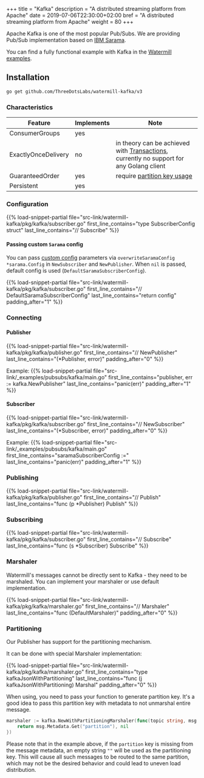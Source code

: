 +++
title = "Kafka"
description = "A distributed streaming platform from Apache"
date = 2019-07-06T22:30:00+02:00
bref = "A distributed streaming platform from Apache"
weight = 80
+++

Apache Kafka is one of the most popular Pub/Subs. We are providing Pub/Sub implementation based on [IBM Sarama](https://github.com/IBM/sarama).

You can find a fully functional example with Kafka in the [Watermill examples](https://github.com/ThreeDotsLabs/watermill/tree/master/_examples/pubsubs/kafka).

## Installation

```bash
go get github.com/ThreeDotsLabs/watermill-kafka/v3
```

### Characteristics

| Feature | Implements | Note |
| ------- | ---------- | ---- |
| ConsumerGroups | yes | |
| ExactlyOnceDelivery | no | in theory can be achieved with [Transactions](https://www.confluent.io/blog/transactions-apache-kafka/), currently no support for any Golang client  |
| GuaranteedOrder | yes | require [partition key usage](#partitioning)  |
| Persistent | yes| |

### Configuration

{{% load-snippet-partial file="src-link/watermill-kafka/pkg/kafka/subscriber.go" first_line_contains="type SubscriberConfig struct" last_line_contains="// Subscribe" %}}

#### Passing custom `Sarama` config

You can pass [custom config](https://github.com/Shopify/sarama/blob/master/config.go#L20) parameters via `overwriteSaramaConfig *sarama.Config` in `NewSubscriber` and `NewPublisher`.
When `nil` is passed, default config is used (`DefaultSaramaSubscriberConfig`).

{{% load-snippet-partial file="src-link/watermill-kafka/pkg/kafka/subscriber.go" first_line_contains="// DefaultSaramaSubscriberConfig" last_line_contains="return config" padding_after="1" %}}

### Connecting

#### Publisher
{{% load-snippet-partial file="src-link/watermill-kafka/pkg/kafka/publisher.go" first_line_contains="// NewPublisher" last_line_contains="(*Publisher, error)" padding_after="0" %}}

Example:
{{% load-snippet-partial file="src-link/_examples/pubsubs/kafka/main.go" first_line_contains="publisher, err := kafka.NewPublisher" last_line_contains="panic(err)" padding_after="1" %}}


#### Subscriber
{{% load-snippet-partial file="src-link/watermill-kafka/pkg/kafka/subscriber.go" first_line_contains="// NewSubscriber" last_line_contains="(*Subscriber, error)" padding_after="0" %}}

Example:
{{% load-snippet-partial file="src-link/_examples/pubsubs/kafka/main.go" first_line_contains="saramaSubscriberConfig :=" last_line_contains="panic(err)" padding_after="1" %}}

### Publishing

{{% load-snippet-partial file="src-link/watermill-kafka/pkg/kafka/publisher.go" first_line_contains="// Publish" last_line_contains="func (p *Publisher) Publish" %}}

### Subscribing

{{% load-snippet-partial file="src-link/watermill-kafka/pkg/kafka/subscriber.go" first_line_contains="// Subscribe" last_line_contains="func (s *Subscriber) Subscribe" %}}

### Marshaler

Watermill's messages cannot be directly sent to Kafka - they need to be marshaled. You can implement your marshaler or use default implementation.

{{% load-snippet-partial file="src-link/watermill-kafka/pkg/kafka/marshaler.go" first_line_contains="// Marshaler" last_line_contains="func (DefaultMarshaler)" padding_after="0" %}}

### Partitioning

Our Publisher has support for the partitioning mechanism.

It can be done with special Marshaler implementation:

{{% load-snippet-partial file="src-link/watermill-kafka/pkg/kafka/marshaler.go" first_line_contains="type kafkaJsonWithPartitioning" last_line_contains="func (j kafkaJsonWithPartitioning) Marshal" padding_after="0" %}}

When using, you need to pass your function to generate partition key.
It's a good idea to pass this partition key with metadata to not unmarshal entire message.

```go
marshaler := kafka.NewWithPartitioningMarshaler(func(topic string, msg *message.Message) (string, error) {
    return msg.Metadata.Get("partition"), nil
})
```

Please note that in the example above, if the `partition` key is missing from the message metadata, an empty string `""` will be used as the partitioning key. This will cause all such messages to be routed to the same partition, which may not be the desired behavior and could lead to uneven load distribution.